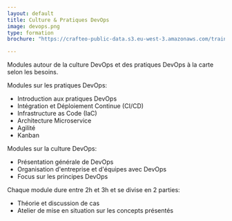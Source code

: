 ```yaml
---
layout: default
title: Culture & Pratiques DevOps
image: devops.png
type: formation
brochure: "https://crafteo-public-data.s3.eu-west-3.amazonaws.com/training/brochures/crafteo-formation-devops.pdf"

---
```


Modules autour de la culture DevOps et des pratiques DevOps à la carte selon les besoins.

Modules sur les pratiques DevOps:
- Introduction aux pratiques DevOps
- Intégration et Déploiement Continue (CI/CD)
- Infrastructure as Code (IaC)
- Architecture Microservice
- Agilité
- Kanban

Modules sur la culture DevOps:
- Présentation générale de DevOps
- Organisation d'entreprise et d'équipes avec DevOps
- Focus sur les principes DevOps

Chaque module dure entre 2h et 3h et se divise en 2 parties:
- Théorie et discussion de cas
- Atelier de mise en situation sur les concepts présentés
